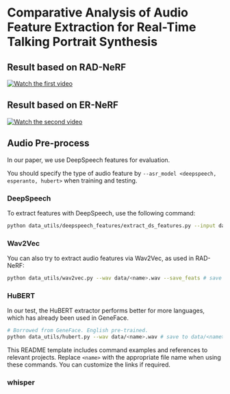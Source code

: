 # Comparative Analysis of Audio Feature Extraction for Real-Time Talking Portrait Synthesis

## Result based on RAD-NeRF

[![Watch the first video](https://img.youtube.com/vi/sBZWHk8y8-U/0.jpg)](https://youtu.be/sBZWHk8y8-U)

## Result based on ER-NeRF

[![Watch the second video](https://img.youtube.com/vi/BqKS1KAfrhA/0.jpg)](https://youtu.be/BqKS1KAfrhA)


## Audio Pre-process

In our paper, we use DeepSpeech features for evaluation.

You should specify the type of audio feature by `--asr_model <deepspeech, esperanto, hubert>` when training and testing.

### DeepSpeech

To extract features with DeepSpeech, use the following command:

```bash
python data_utils/deepspeech_features/extract_ds_features.py --input data/<name>.wav # save to data/
```
### Wav2Vec
You can also try to extract audio features via Wav2Vec, as used in RAD-NeRF:

```bash
python data_utils/wav2vec.py --wav data/<name>.wav --save_feats # save to data/<name>_eo.npy
```
### HuBERT
In our test, the HuBERT extractor performs better for more languages, which has already been used in GeneFace.
```bash
# Borrowed from GeneFace. English pre-trained.
python data_utils/hubert.py --wav data/<name>.wav # save to data/<name>_hu.npy
```
This README template includes command examples and references to relevant projects. Replace `<name>` with the appropriate file name when using these commands. You can customize the links if required.

### whisper














